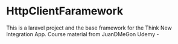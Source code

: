 # HttpClientFaramework
This is a laravel project and the base framework for the Think New Integration App.  Course material from JuanDMeGon Udemy - 
